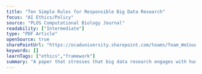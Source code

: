 ```yaml
---
title: "Ten Simple Rules for Responsible Big Data Research"
focus: "AI Ethics/Policy"
source: "PLOS Computational Biology Journal"
readability: ["Intermediate"]
type: "PDF Article"
openSource: true
sharePointUrl: "https://ocaduniversity.sharepoint.com/teams/Team_WeCount/Shared%20Documents/Resources%20and%20Tools/Literature%20(curated)/Ten%20Simple%20Rules%20for%20Responsible%20Big%20Data%20Research.pdf"
keywords: []
learnTags: ["ethics","framework"]
summary: "A paper that stresses that big data research engages with human subjects, so researchers have the ethical responsibility to minimize potential harm. "
---
```

